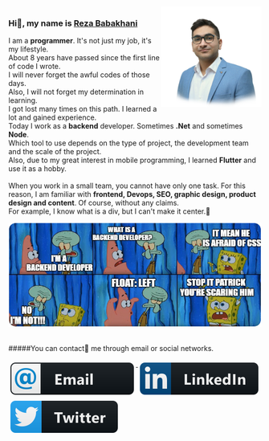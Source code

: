 <img align='right' src='img/personal-fade.png' width='200"'>

### Hi👋, my name is [Reza Babakhani](https://rezababakhani.ir)


<p>
I am a <b>programmer</b>. It's not just my job, it's my lifestyle.
<br/>
About 8 years have passed since the first line of code I wrote.
<br/>
I will never forget the awful codes of those days.
<br/>
Also, I will not forget my determination in learning.
<br/>
I got lost many times on this path. I learned a lot and gained experience.
<br/>
Today I work as a <b>backend</b> developer. Sometimes <b>.Net</b> and sometimes <b>Node</b>.
<br/>
Which tool to use depends on the type of project, the development team and the scale of the project.
<br/>
Also, due to my great interest in mobile programming, I learned <b>Flutter</b> and use it as a hobby.
<br/>
<br/>
When you work in a small team, you cannot have only one task. For this reason, I am familiar with <b>frontend, Devops, SEO, graphic design, product design and content</b>. Of course, without any claims.<br/>For example, I know what is a div, but I can't make it center.🤣
</p>
<img  src='img/meme.png'>

<br/>
<br/>

#####You can contact🤙 me through email or social networks.
 


<a href="mailto:reza_babakhani@outlook.com" target="_blank">
    <img src="img/email_me.svg" alt="linkedin" style="vertical-align:top; margin:6px 4px">
  </a> 
  <a href="https://www.linkedin.com/in/babakhani/" target="_blank">
    <img src="img/linkedin.svg" alt="linkedin" style="vertical-align:top; margin:6px 4px">
  </a>  
  
  <a href="https://twitter.com/Reza_Babakhani_" target="_blank">
    <img src="img/twitter.svg" alt="reddit" style="vertical-align:top; margin:6px 4px">
  </a>   
  



